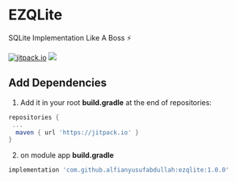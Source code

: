 # EZQLite
SQLite Implementation Like A Boss :zap:

[![jitpack.io](https://jitpack.io/v/alfianyusufabdullah/ezqlite.svg)](https://jitpack.io/#alfianyusufabdullah/ezqlite) <a href="http://www.methodscount.com/?lib=com.github.alfianyusufabdullah%3Aezqlite%3A1.0.0"><img src="https://img.shields.io/badge/Methods and size-114 | 15 KB-e91e63.svg"/></a>

## Add Dependencies

1. Add it in your root **build.gradle** at the end of repositories:
```gradle
repositories {
 ...
  maven { url 'https://jitpack.io' }
}
```
2. on module app **build.gradle** 
```gradle
implementation 'com.github.alfianyusufabdullah:ezqlite:1.0.0'
```
